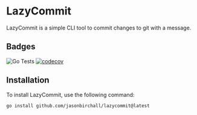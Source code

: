 # LazyCommit

LazyCommit is a simple CLI tool to commit changes to git with a message.

## Badges

![Go Tests](https://github.com/jasonbirchall/lazycommit/actions/workflows/test.yml/badge.svg)
[![codecov](https://codecov.io/gh/jasonbirchall/lazycommit/branch/main/graph/badge.svg)](https://codecov.io/gh/jasonbirchall/lazycommit)

## Installation

To install LazyCommit, use the following command:

```sh
go install github.com/jasonbirchall/lazycommit@latest
```
